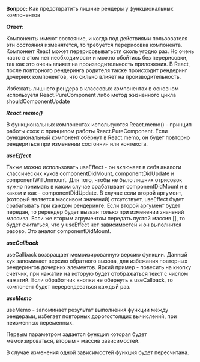 **Вопрос:** Как предотвратить лишние рендеры у функциональных компонентов

**Ответ:** 

Компоненты имеют состояние, и когда под действиями пользователя эти состояния изменятется, то требуется перерисовка компонента. Компонент React может перерисовыватьстя сколь угодно раз. Но очень часто в этом нет необходимости и можно обойтись без перерисовки, так как это очень влияет на производительность приложения. В React, после повторного рендеринга родителя также происходит рендеринг дочерних компонентов, что сильно влияет на производительность.

Избежать лишнего рендера в классовых компонентах в основном используетя React.PureComponent либо метод жизненного цикла shouldComponentUpdate

***React.memo()***

В функциональных компонентах используются React.memo() - принцип работы схож с принципом работы React.PureComponent. Если функциональный компонент обёрнут в React.memo, он будет повторно рендериться при изменении состояния или контекста.

***useEffect***

Также можно использовать useEffect - он включает в себя аналоги классических хуков componentDidMount, componentDidUpdate и componentWillUnmount. Для того, чтобы не было лишних отрисовок нужно понимать в каком случае срабатывает componentDidMount и в каком и как - componentDidUpdate. 
В случае если второй аргумент, (который является массивом значений) отсутствует, useEffect будет срабатывать при каждом рендеринге. Если второй аргумент будет передан, то ререндер будет вызван только при изменении значений массива. 
Если же вторым агрументом передать пустой массив [], то будет считаться, что у useEffect нет зависимостей и он выполнится разово. Это аналог componentDidMount.

***useCallback*** 

useCallback возвращает мемоизированную версию функции. Данный хук запоминает версию обратного вызова, для избежания повторных рендерингов дочерних элементов. Яркий пример - повесить на кнопку счетчик, при нажатии на которую будет отображаться текст с числом нажатий. Если обработчик кнопки не обернуть в useCallback, то компонент будет перерендеваться каждый раз.

***useMemo***

useMemo - запоминает результат выполнения функции между рендерами, избегает повторных дорогостоящих вычислений, при неизменных переменных.

Первым параметром задается функция которая будет мемоизироваться, вторым - массив зависимостей.

В случае изменения одной зависимостей функция будет пересчитана.


